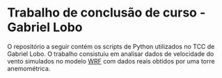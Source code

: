 # Trabalho de conclusão de curso - Gabriel Lobo

O repositório a seguir contém os scripts de Python utilizados no TCC de Gabriel Lobo.
O trabalho consistuiu em analisar dados de velocidade do vento simulados no modelo [WRF](https://www.mmm.ucar.edu/weather-research-and-forecasting-model) com dados reais obtidos por uma torre anemométrica.
